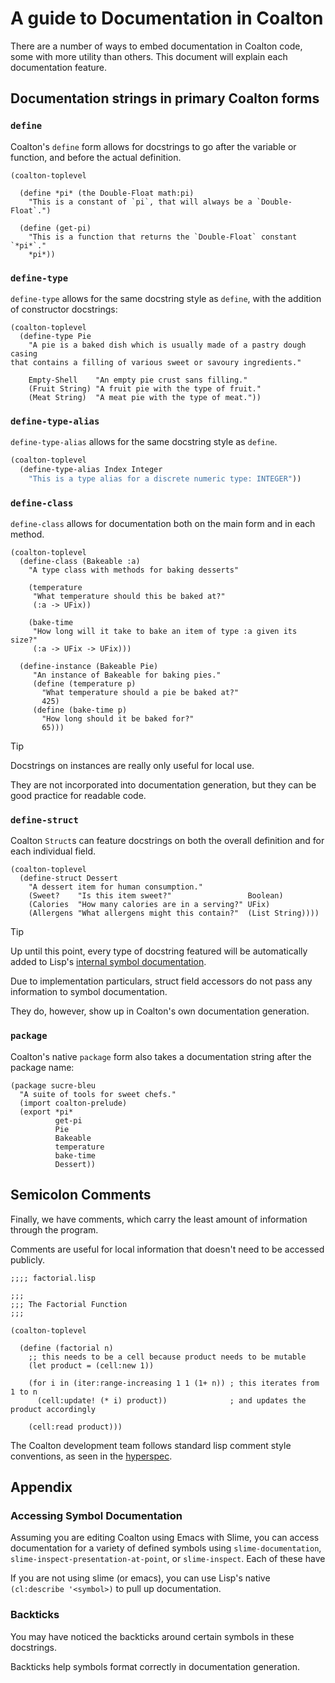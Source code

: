 # A guide to Documentation in Coalton

There are a number of ways to embed documentation in Coalton code, some with more utility than others. This document will explain each documentation feature.

## Documentation strings in primary Coalton forms

### `define`
Coalton's `define` form allows for docstrings to go after the variable or function, and before the actual definition.

```
(coalton-toplevel

  (define *pi* (the Double-Float math:pi)
    "This is a constant of `pi`, that will always be a `Double-Float`.")

  (define (get-pi)
    "This is a function that returns the `Double-Float` constant `*pi*`."
    *pi*))
```

### `define-type`

`define-type` allows for the same docstring style as `define`, with the addition of constructor docstrings:

```
(coalton-toplevel
  (define-type Pie
    "A pie is a baked dish which is usually made of a pastry dough casing
that contains a filling of various sweet or savoury ingredients."

    Empty-Shell    "An empty pie crust sans filling."
    (Fruit String) "A fruit pie with the type of fruit."
    (Meat String)  "A meat pie with the type of meat."))
```

### `define-type-alias`

`define-type-alias` allows for the same docstring style as `define`.

```lisp
(coalton-toplevel
  (define-type-alias Index Integer
    "This is a type alias for a discrete numeric type: INTEGER"))
```

### `define-class`

`define-class` allows for documentation both on the main form and in each method.

```
(coalton-toplevel
  (define-class (Bakeable :a)
    "A type class with methods for baking desserts"
    
    (temperature
     "What temperature should this be baked at?"
     (:a -> UFix))
     
    (bake-time
     "How long will it take to bake an item of type :a given its size?"
     (:a -> UFix -> UFix)))
     
  (define-instance (Bakeable Pie)
     "An instance of Bakeable for baking pies."
     (define (temperature p)
       "What temperature should a pie be baked at?"
       425)
     (define (bake-time p)
       "How long should it be baked for?"
       65)))
```

> [!TIP]
> Docstrings on instances are really only useful for local use. 
>
> They are not incorporated into documentation generation, but they can be good practice for readable code.

### `define-struct`

Coalton `Struct`s can feature docstrings on both the overall definition and for each individual field.

```
(coalton-toplevel
  (define-struct Dessert
    "A dessert item for human consumption."
    (Sweet?    "Is this item sweet?"                 Boolean)
    (Calories  "How many calories are in a serving?" UFix)
    (Allergens "What allergens might this contain?"  (List String))))
```

> [!TIP]
> Up until this point, every type of docstring featured will be automatically added to Lisp's [internal symbol documentation](#accessing-symbol-documentation). 
>
> Due to implementation particulars, struct field accessors do not pass any information to symbol documentation.
>
> They do, however, show up in Coalton's own documentation generation.

### `package`

Coalton's native `package` form also takes a documentation string after the package name:

```
(package sucre-bleu
  "A suite of tools for sweet chefs."
  (import coalton-prelude)
  (export *pi*
          get-pi
          Pie
          Bakeable
          temperature
          bake-time
          Dessert))
```

## Semicolon Comments

Finally, we have comments, which carry the least amount of information through the program.

Comments are useful for local information that doesn't need to be accessed publicly.

```
;;;; factorial.lisp

;;;
;;; The Factorial Function
;;;

(coalton-toplevel

  (define (factorial n)
    ;; this needs to be a cell because product needs to be mutable
    (let product = (cell:new 1))

    (for i in (iter:range-increasing 1 1 (1+ n)) ; this iterates from 1 to n
      (cell:update! (* i) product))              ; and updates the product accordingly

    (cell:read product)))
```

The Coalton development team follows standard lisp comment style conventions, as seen in the [hyperspec](https://www.lispworks.com/documentation/HyperSpec/Body/02_ddb.htm).

## Appendix

### Accessing Symbol Documentation

Assuming you are editing Coalton using Emacs with Slime, you can access documentation for a variety of defined symbols using `slime-documentation`, `slime-inspect-presentation-at-point`, or `slime-inspect`. Each of these have 

If you are not using slime (or emacs), you can use Lisp's native `(cl:describe '<symbol>)` to pull up documentation.

### Backticks

You may have noticed the backticks around certain symbols in these docstrings. 

Backticks help symbols format correctly in documentation generation.

